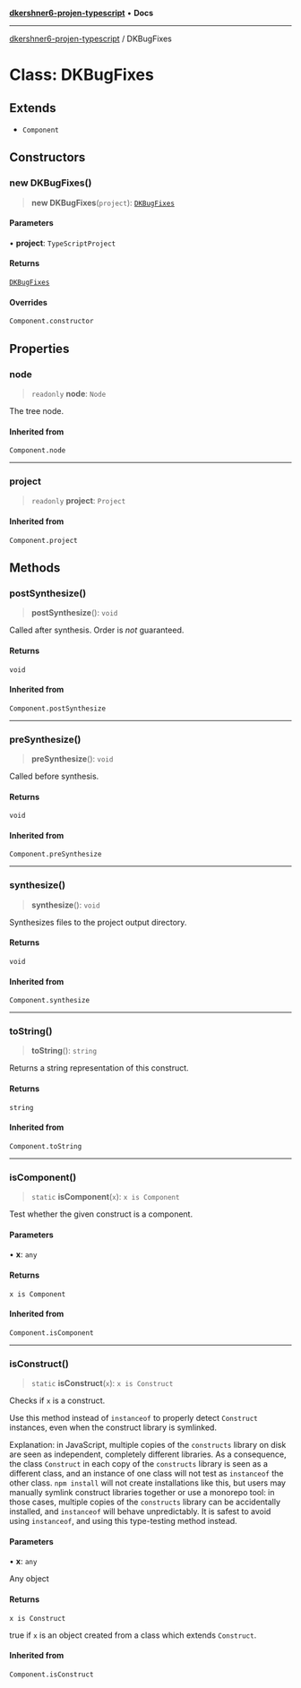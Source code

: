 [**dkershner6-projen-typescript**](../README.md) • **Docs**

***

[dkershner6-projen-typescript](../globals.md) / DKBugFixes

# Class: DKBugFixes

## Extends

- `Component`

## Constructors

### new DKBugFixes()

> **new DKBugFixes**(`project`): [`DKBugFixes`](DKBugFixes.md)

#### Parameters

• **project**: `TypeScriptProject`

#### Returns

[`DKBugFixes`](DKBugFixes.md)

#### Overrides

`Component.constructor`

## Properties

### node

> `readonly` **node**: `Node`

The tree node.

#### Inherited from

`Component.node`

***

### project

> `readonly` **project**: `Project`

#### Inherited from

`Component.project`

## Methods

### postSynthesize()

> **postSynthesize**(): `void`

Called after synthesis. Order is *not* guaranteed.

#### Returns

`void`

#### Inherited from

`Component.postSynthesize`

***

### preSynthesize()

> **preSynthesize**(): `void`

Called before synthesis.

#### Returns

`void`

#### Inherited from

`Component.preSynthesize`

***

### synthesize()

> **synthesize**(): `void`

Synthesizes files to the project output directory.

#### Returns

`void`

#### Inherited from

`Component.synthesize`

***

### toString()

> **toString**(): `string`

Returns a string representation of this construct.

#### Returns

`string`

#### Inherited from

`Component.toString`

***

### isComponent()

> `static` **isComponent**(`x`): `x is Component`

Test whether the given construct is a component.

#### Parameters

• **x**: `any`

#### Returns

`x is Component`

#### Inherited from

`Component.isComponent`

***

### isConstruct()

> `static` **isConstruct**(`x`): `x is Construct`

Checks if `x` is a construct.

Use this method instead of `instanceof` to properly detect `Construct`
instances, even when the construct library is symlinked.

Explanation: in JavaScript, multiple copies of the `constructs` library on
disk are seen as independent, completely different libraries. As a
consequence, the class `Construct` in each copy of the `constructs` library
is seen as a different class, and an instance of one class will not test as
`instanceof` the other class. `npm install` will not create installations
like this, but users may manually symlink construct libraries together or
use a monorepo tool: in those cases, multiple copies of the `constructs`
library can be accidentally installed, and `instanceof` will behave
unpredictably. It is safest to avoid using `instanceof`, and using
this type-testing method instead.

#### Parameters

• **x**: `any`

Any object

#### Returns

`x is Construct`

true if `x` is an object created from a class which extends `Construct`.

#### Inherited from

`Component.isConstruct`
